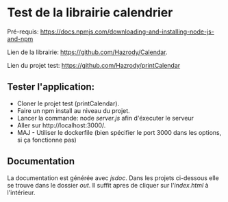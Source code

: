 # Test de la librairie calendrier

Pré-requis: https://docs.npmjs.com/downloading-and-installing-node-js-and-npm

Lien de la librairie:  https://github.com/Hazrody/Calendar.

Lien du projet test: https://github.com/Hazrody/printCalendar

## Tester l'application:
 * Cloner le projet test (printCalendar).
 * Faire un npm install au niveau du projet.
 * Lancer la commande:  node *server.js* afin d'éxecuter le serveur
 * Aller sur http://localhost:3000/.
 * MAJ - Utiliser le dockerfile (bien spécifier le port 3000 dans les options, si ça fonctionne pas)

## Documentation 
La documentation est générée avec *jsdoc*. Dans les projets ci-dessous elle se trouve dans le dossier *out*.
Il suffit apres de cliquer sur l'*index.html* à l'intérieur.
